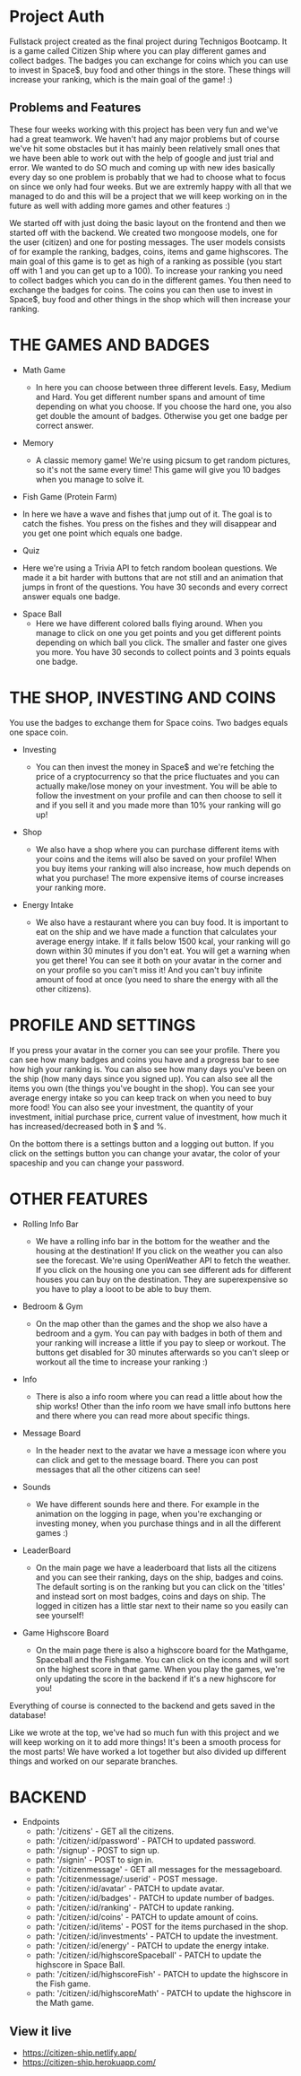 # Project Auth

Fullstack project created as the final project during Technigos Bootcamp. It is a game called Citizen Ship where you can play different games and collect badges. The badges you can exchange for coins which you can use to invest in Space$, buy food and other things in the store. These things will increase your ranking, which is the main goal of the game! :) 

## Problems and Features

These four weeks working with this project has been very fun and we've had a great teamwork. We haven't had any major problems but of course we've hit some obstacles but it has mainly been relatively small ones that we have been able to work out with the help of google and just trial and error. We wanted to do SO much and coming up with new ides basically every day so one problem is probably that we had to choose what to focus on since we only had four weeks. But we are extremly happy with all that we managed to do and this will be a project that we will keep working on in the future as well with adding more games and other features :)

We started off with just doing the basic layout on the frontend and then we started off with the backend. We created two mongoose models, one for the user (citizen) and one for posting messages. 
The user models consists of for example the ranking, badges, coins, items and game highscores. 
The main goal of this game is to get as high of a ranking as possible (you start off with 1 and you can get up to a 100). To increase your ranking you need to collect badges which you can do in the different games. You then need to exchange the badges for coins. The coins you can then use to invest in Space$, buy food and other things in the shop which will then increase your ranking.

# THE GAMES AND BADGES

* Math Game
  - In here you can choose between three different levels. Easy, Medium and Hard. You get different number spans and amount of time depending on what you choose. If you choose the hard one, you also get double the amount of badges. Otherwise you get one badge per correct answer.

* Memory
  - A classic memory game! We're using picsum to get random pictures, so it's not the same every time! This game will give you 10 badges when you manage to solve it.

* Fish Game (Protein Farm)
 - In here we have a wave and fishes that jump out of it. The goal is to catch the fishes. You press on the fishes and they will disappear and you get one point which equals one badge.

 * Quiz
  - Here we're using a Trivia API to fetch random boolean questions. We made it a bit harder with buttons that are not still and an animation that jumps in front of the questions. You have 30 seconds and every correct answer equals one badge.

* Space Ball
  - Here we have different colored balls flying around. When you manage to click on one you get points and you get different points depending on which ball you click. The smaller and faster one gives you more. You have 30 seconds to collect points and 3 points equals one badge. 

# THE SHOP, INVESTING AND COINS

You use the badges to exchange them for Space coins. Two badges equals one space coin. 

* Investing
  - You can then invest the money in Space$ and we're fetching the price of a cryptocurrency so that the price fluctuates and you can actually make/lose money on your investment. You will be able to follow the investment on your profile and can then choose to sell it and if you sell it and you made more than 10% your ranking will go up!

* Shop
  - We also have a shop where you can purchase different items with your coins and the items will also be saved on your profile! When you buy items your ranking will also increase, how much depends on what you purchase! The more expensive items of course increases your ranking more. 

* Energy Intake
  - We also have a restaurant where you can buy food. It is important to eat on the ship and we have made a function that calculates your average energy intake. If it falls below 1500 kcal, your ranking will go down within 30 minutes if you don't eat. You will get a warning when you get there! You can see it both on your avatar in the corner and on your profile so you can't miss it! And you can't buy infinite amount of food at once (you need to share the energy with all the other citizens).

# PROFILE AND SETTINGS

If you press your avatar in the corner you can see your profile. There you can see how many badges and coins you have and a progress bar to see how high your ranking is. You can also see how many days you've been on the ship (how many days since you signed up). You can also see all the items you own (the things you've bought in the shop). You can see your average energy intake so you can keep track on when you need to buy more food! You can also see your investment, the quantity of your investment, initial purchase price, current value of investment, how much it has increased/decreased both in $ and %. 

On the bottom there is a settings button and a logging out button. If you click on the settings button you can change your avatar, the color of your spaceship and you can change your password. 

# OTHER FEATURES

* Rolling Info Bar
  - We have a rolling info bar in the bottom for the weather and the housing at the destination! If you click on the weather you can also see the forecast. We're using OpenWeather API to fetch the weather. If you click on the housing one you can see different ads for different houses you can buy on the destination. They are superexpensive so you have to play a looot to be able to buy them. 

* Bedroom & Gym
  - On the map other than the games and the shop we also have a bedroom and a gym. You can pay with badges in both of them and your ranking will increase a little if you pay to sleep or workout. The buttons get disabled for 30 minutes afterwards so you can't sleep or workout all the time to increase your ranking :)

* Info
  - There is also a info room where you can read a little about how the ship works! Other than the info room we have small info buttons here and there where you can read more about specific things. 

* Message Board
  - In the header next to the avatar we have a message icon where you can click and get to the message board. There you can post messages that all the other citizens can see!

* Sounds
  - We have different sounds here and there. For example in the animation on the logging in page, when you're exchanging or investing money, when you purchase things and in all the different games :) 

* LeaderBoard
  - On the main page we have a leaderboard that lists all the citizens and you can see their ranking, days on the ship, badges and coins. The default sorting is on the ranking but you can click on the 'titles' and instead sort on most badges, coins and days on ship. The logged in citizen has a little star next to their name so you easily can see yourself!

* Game Highscore Board
  - On the main page there is also a highscore board for the Mathgame, Spaceball and the Fishgame. You can click on the icons and will sort on the highest score in that game. When you play the games, we're only updating the score in the backend if it's a new highscore for you!


Everything of course is connected to the backend and gets saved in the database!

Like we wrote at the top, we've had so much fun with this project and we will keep working on it to add more things! It's been a smooth process for the most parts! We have worked a lot together but also divided up different things and worked on our separate branches.

# BACKEND

* Endpoints
  - path: '/citizens' - GET all the citizens.
  - path: '/citizen/:id/password' - PATCH to updated password.
  - path: '/signup' - POST to sign up.
  - path: '/signin' - POST to sign in.
  - path: '/citizenmessage' - GET all messages for the messageboard.
  - path: '/citizenmessage/:userid' - POST message.
  - path: '/citizen/:id/avatar' - PATCH to update avatar.
  - path: '/citizen/:id/badges' - PATCH to update number of badges.
  - path: '/citizen/:id/ranking' - PATCH to update ranking.
  - path: '/citizen/:id/coins' - PATCH to update amount of coins.
  - path: '/citizen/:id/items' - POST for the items purchased in the shop.
  - path: '/citizen/:id/investments' - PATCH to update the investment.
  - path: '/citizen/:id/energy' - PATCH to update the energy intake.
  - path: '/citizen/:id/highscoreSpaceball' - PATCH to update the highscore in Space Ball.
  - path: '/citizen/:id/highscoreFish' - PATCH to update the highscore in the Fish game.
  - path: '/citizen/:id/highscoreMath' - PATCH to update the highscore in the Math game.


## View it live

* https://citizen-ship.netlify.app/
* https://citizen-ship.herokuapp.com/

